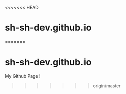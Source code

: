 <<<<<<< HEAD
# sh-sh-dev.github.io
=======
# sh-sh-dev.github.io
My Github Page !
>>>>>>> origin/master
